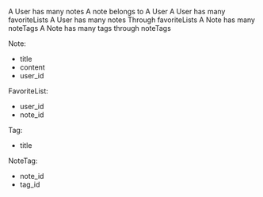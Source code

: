 A User has many notes
A note belongs to A User
A User has many favoriteLists
A User has many notes Through favoriteLists
A Note has many noteTags
A Note has many tags through noteTags

Note:

- title
- content
- user_id

FavoriteList:

- user_id
- note_id

Tag:

- title

NoteTag:

- note_id
- tag_id
